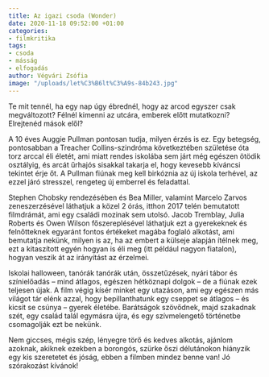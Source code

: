 ```yaml
---
title: Az igazi csoda (Wonder)
date: 2020-11-18 09:52:00 +01:00
categories:
- filmkritika
tags:
- csoda
- másság
- elfogadás
author: Végvári Zsófia
image: "/uploads/let%C3%B6lt%C3%A9s-84b243.jpg"
---
```


Te mit tennél, ha egy nap úgy ébrednél, hogy az arcod egyszer csak megváltozott? Félnél kimenni az utcára, emberek előtt mutatkozni? Elrejtenéd mások elől? 

A 10 éves Auggie Pullman pontosan tudja, milyen érzés is ez. Egy betegség, pontosabban a Treacher Collins-szindróma következtében születése óta torz arccal éli életét, ami miatt rendes iskolába sem járt még egészen ötödik osztályig, és arcát űrhajós sisakkal takarja el, hogy kevesebb kíváncsi tekintet érje őt. A Pullman fiúnak meg kell birkóznia az új iskola terhével, az ezzel járó stresszel, rengeteg új emberrel és feladattal. 

Stephen Chobsky rendezésében és Bea Miller, valamint Marcelo Zarvos zeneszerzésével láthatjuk a közel 2 órás, itthon 2017 telén bemutatott filmdrámát, ami egy családi mozinak sem utolsó.  Jacob Tremblay, Julia Roberts és Owen Wilson főszereplésével láthatjuk ezt a gyerekeknek és felnőtteknek egyaránt fontos értékeket magába foglaló alkotást, ami bemutatja nekünk, milyen is az, ha az embert a külseje alapján ítélnek meg, ezt a kitaszított egyén hogyan is éli meg (itt például nagyon fiatalon), hogyan veszik át az irányítást az érzelmei. 

Iskolai halloween, tanórák tanórák után, összetűzések, nyári tábor és színielőadás – mind átlagos, egészen hétköznapi dolgok – de a fiúnak ezek teljesen újak. A film végig kísér minket egy utazáson, ami egy egészen más világot tár elénk azzal, hogy bepillanthatunk egy cseppet se átlagos – és kicsit se csúnya – gyerek életébe. Barátságok szövődnek, majd szakadnak szét, egy család talál egymásra újra, és egy szívmelengető történetbe csomagolják ezt be nekünk. 

Nem giccses, mégis szép, lényegre törő és kedves alkotás, ajánlom azoknak, akiknek ezekben a borongós, szürke őszi délutánokon hiányzik egy kis szeretetet és jóság, ebben a filmben mindez benne van! Jó szórakozást kívánok! 
